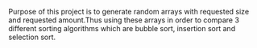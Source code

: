 Purpose of this project is to generate random arrays with requested size and requested amount.Thus using these arrays 
in order to compare 3 different sorting algorithms which are bubble sort, insertion sort and selection sort.
